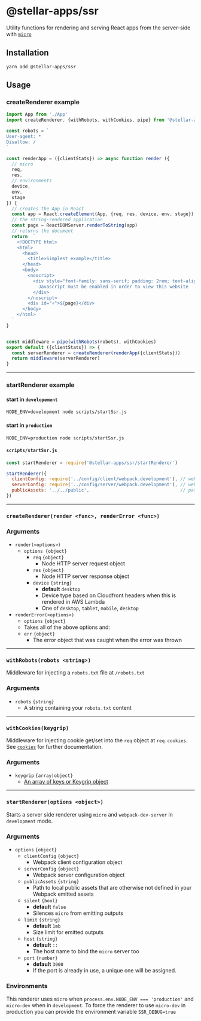 # @stellar-apps/ssr
Utility functions for rendering and serving React apps from the server-side with [`micro`](https://github.com/zeit/micro)

## Installation
`yarn add @stellar-apps/ssr`

## Usage
### createRenderer example
```js
import App from './App'
import createRenderer, {withRobots, withCookies, pipe} from '@stellar-apps/ssr/createRenderer'

const robots = `
User-agent: *
Disallow: /
`

const renderApp = ({clientStats}) => async function render ({
  // micro
  req,
  res,
  // environments
  device,
  env,
  stage
}) {
  // creates the App in React
  const app = React.createElement(App, {req, res, device, env, stage})
  // the string-rendered application
  const page = ReactDOMServer.renderToString(app)
  // returns the document
  return  `
    <!DOCTYPE html>
    <html>
      <head>
        <title>Simplest example</title>
      </head>
      <body>
        <noscript>
          <div style="font-family: sans-serif; padding: 2rem; text-align: center;">
            Javascript must be enabled in order to view this website
          </div>
        </noscript>
        <div id="⚛️">${page}</div>
      </body>
    </html>
  `
}


const middleware = pipe(withRobots(robots), withCookies)
export default ({clientStats}) => {
  const serverRenderer = createRenderer(renderApp({clientStats}))
  return middleware(serverRenderer)
}
```

-----

### startRenderer example
#### start in `developement`
`NODE_ENV=development node scripts/startSsr.js`

#### start in `production`
`NODE_ENV=production node scripts/startSsr.js`

#### `scripts/startSsr.js`
```js
const startRenderer = require('@stellar-apps/ssr/startRenderer')

startRenderer({
  clientConfig: require('../config/client/webpack.development'), // webpack client config
  serverConfig: require('../config/server/webpack.development'), // webpack server config
  publicAssets: '../../public',                                  // path to local public assets
})
```

-----

### `createRenderer(render <func>, renderError <func>)`
### Arguments
- `render(<options>)`
  - `options {object}`
    - `req` `{object}`
        - Node HTTP server request object
    - `res` `{object}`
        - Node HTTP server response object
    - `device` `{string}`
        - **default** `desktop`
        - Device type based on Cloudfront headers when this is rendered in AWS Lambda
        - One of `desktop`, `tablet`, `mobile`, `desktop`
- `renderError(<options>)`
   - `options` `{object}`
    - Takes all of the above options and:
    - `err` `{object}`
        - The error object that was caught when the error was thrown

-----
  
### `withRobots(robots <string>)`
Middleware for injecting a `robots.txt` file at `/robots.txt`
### Arguments
- `robots` `{string}`
    - A string containing your `robots.txt` content

-----

### `withCookies(keygrip)`
Middleware for injecting cookie get/set into the `req` object at `req.cookies`.
See [`cookies`](https://github.com/pillarjs/cookies) for further documentation.

### Arguments
- `keygrip` `{array|object}`
    - [An array of keys or Keygrip object](https://www.npmjs.com/package/keygrip)
-----

### `startRenderer(options <object>)`
Starts a server side renderer using `micro` and `webpack-dev-server` in `development` mode.

### Arguments
- `options` `{object}`
    - `clientConfig` `{object}`
        - Webpack client configuration object
    - `serverConfig` `{object}`
        - Webpack server configuration object
    - `publicAssets` `{string}`
        - Path to local public assets that are otherwise not defined in your
          Webpack emitted assets
    - `silent` `{bool}`
        - **default** `false`
        - Silences `micro` from emitting outputs
    - `limit` `{string}`
        - **default** `1mb`
        - Size limit for emitted outputs
    - `host` `{string}`
        - **default** `::`
        - The host name to bind the `micro` server too
    - `port` `{number}`
        - **default** `3000`
        - If the port is already in use, a unique one will be assigned.
 
 ### Environments
 This renderer uses `micro` when `process.env.NODE_ENV === 'production'` and `micro-dev` when
 in `development`. To force the renderer to use `micro-dev` in production you can provide the 
 environment variable `SSR_DEBUG=true` 